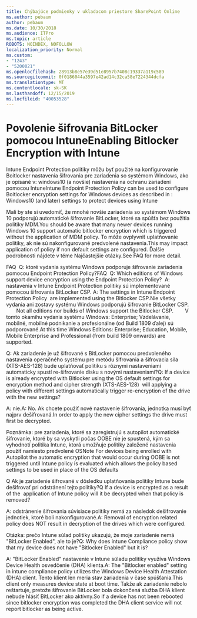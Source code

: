 ```yaml
---
title: Chýbajúce podmienky v ukladacom priestore SharePoint Online
ms.author: pebaum
author: pebaum
ms.date: 10/30/2018
ms.audience: ITPro
ms.topic: article
ROBOTS: NOINDEX, NOFOLLOW
localization_priority: Normal
ms.custom:
- "1243"
- "5200021"
ms.openlocfilehash: 28913b8e57e39d51e8957b7408c19337a119c589
ms.sourcegitcommit: 0f0186044a3597e42ad14c32ca58e7224344dcfa
ms.translationtype: MT
ms.contentlocale: sk-SK
ms.lasthandoff: 12/15/2019
ms.locfileid: "40053528"
---
```

# <a name="enabling-bitlocker-encryption-with-intune"></a><span data-ttu-id="60f15-102">Povolenie šifrovania BitLocker pomocou Intune</span><span class="sxs-lookup"><span data-stu-id="60f15-102">Enabling Bitlocker Encryption with Intune</span></span>

<span data-ttu-id="60f15-103">Intune Endpoint Protection politiky môžu byť použité na konfigurovanie Boitlocker nastavenia šifrovania pre zariadenia so systémom Windows, ako je opísané v: windows10 (a novšie) nastavenia na ochranu zariadení pomocou Intune</span><span class="sxs-lookup"><span data-stu-id="60f15-103">Intune Endpoint Protection Policy can be used to configure Boitlocker encryption settings for Windows devices as described in : Windows10 (and later) settings to protect devices using Intune</span></span>

<span data-ttu-id="60f15-104">Mali by ste si uvedomiť, že mnohé novšie zariadenia so systémom Windows 10 podporujú automatické šifrovanie BitLocker, ktoré sa spúšťa bez použitia politiky MDM.</span><span class="sxs-lookup"><span data-stu-id="60f15-104">You should be aware that many newer devices running Windows 10 support automatic bitlocker encryption which is triggered without the application of MDM policy.</span></span> <span data-ttu-id="60f15-105">To môže ovplyvniť uplatňovanie politiky, ak nie sú nakonfigurované predvolené nastavenia.</span><span class="sxs-lookup"><span data-stu-id="60f15-105">This may impact application of policy if non default settings are configured.</span></span> <span data-ttu-id="60f15-106">Ďalšie podrobnosti nájdete v téme Najčastejšie otázky.</span><span class="sxs-lookup"><span data-stu-id="60f15-106">See FAQ for more detail.</span></span>


<span data-ttu-id="60f15-107">FAQ  Q: ktoré vydania systému Windows podporuje šifrovanie zariadenia pomocou Endpoint Protection Policy?</span><span class="sxs-lookup"><span data-stu-id="60f15-107">FAQ  Q: Which editions of Windows support device encryption using the Endpoint Protection Policy?</span></span>
<span data-ttu-id="60f15-108"> A: nastavenia v Intune Endpoint Protection politiky sú implementované pomocou šifrovania BitLocker CSP.</span><span class="sxs-lookup"><span data-stu-id="60f15-108"> A: The settings in Intune Endpoint Protection Policy  are implemented using the Bitlocker CSP.</span></span><span data-ttu-id="60f15-109">Nie všetky vydania ani zostavy systému Windows podporujú šifrovanie BitLocker CSP. 
     </span><span class="sxs-lookup"><span data-stu-id="60f15-109">  Not all editions nor builds of Windows support the Bitlocker CSP. 
     </span></span> <span data-ttu-id="60f15-110">V tomto okamihu vydania systému Windows: Enterprise; Vzdelávanie, mobilné, mobilné podnikanie a profesionálne (od Build 1809 ďalej) sú podporované.</span><span class="sxs-lookup"><span data-stu-id="60f15-110">At this time Windows Editions: Enterprise; Education, Mobile, Mobile Enterprise and Professional (from build 1809 onwards) are supported.</span></span>




<span data-ttu-id="60f15-111">Q: Ak zariadenie je už šifrované s BitLocker pomocou predvoleného nastavenia operačného systému pre metódu šifrovania a šifrovacia sila (XTS-AES-128) bude uplatňovať politiku s rôznymi nastaveniami automaticky spustí re-šifrovanie disku s novými nastaveniami?</span><span class="sxs-lookup"><span data-stu-id="60f15-111">Q: If a device is already encrypted with Bitlocker using the OS default settings for encryption method and cipher strength (XTS-AES-128)  will applying a policy with different settings automatically trigger re-encryption of the drive with the new settings?</span></span>

<span data-ttu-id="60f15-112">A: nie.</span><span class="sxs-lookup"><span data-stu-id="60f15-112">A: No.</span></span> <span data-ttu-id="60f15-113">Ak chcete použiť nové nastavenie šifrovania, jednotka musí byť najprv dešifrovaná.</span><span class="sxs-lookup"><span data-stu-id="60f15-113">In order to apply the new cipher settings the drive must first be decrypted.</span></span>

<span data-ttu-id="60f15-114">Poznámka: pre zariadenia, ktoré sa zaregistrujú s autopilot automatické šifrovanie, ktoré by sa vyskytli počas OOBE nie je spustená, kým sa vyhodnotí politika Intune, ktorá umožňuje politiky založené nastavenia použiť namiesto predvolené OS</span><span class="sxs-lookup"><span data-stu-id="60f15-114">Note For devices being enrolled with Autopilot the automatic encryption that would occur during OOBE is not triggered until Intune policy is evaluated which allows the policy based settings to be used in place of the OS defaults</span></span>




<span data-ttu-id="60f15-115">Q Ak je zariadenie šifrované v dôsledku uplatňovania politiky Intune bude dešifrovať pri odstránení tejto politiky?</span><span class="sxs-lookup"><span data-stu-id="60f15-115">Q If a device is encrypted as a result of the  application of Intune policy will it be decrypted when that policy is removed?</span></span>

<span data-ttu-id="60f15-116">A: odstránenie šifrovania súvisiace politiky nemá za následok dešifrovanie jednotiek, ktoré boli nakonfigurované.</span><span class="sxs-lookup"><span data-stu-id="60f15-116">A: Removal of encryption related policy does NOT result in decryption of the drives which were configured.</span></span>




<span data-ttu-id="60f15-117">Otázka: prečo Intune súlad politiky ukazujú, že moje zariadenie nemá "BitLocker Enabled", ale to je?</span><span class="sxs-lookup"><span data-stu-id="60f15-117">Q: Why does intune Compliance policy show that my device does not have "Bitlocker Enabled" but it is?</span></span>

<span data-ttu-id="60f15-118">A: "BitLocker Enabled" nastavenie v Intune súladu politiky využíva Windows Device Health osvedčenie (DHA) klienta.</span><span class="sxs-lookup"><span data-stu-id="60f15-118">A: The "Bitlocker enabled" setting in intune compliance policy utilizes the Windows Device Health Attestation  (DHA) client.</span></span> <span data-ttu-id="60f15-119">Tento klient len meria stav zariadenia v čase spúšťania.</span><span class="sxs-lookup"><span data-stu-id="60f15-119">This client only measures device state at boot time.</span></span> <span data-ttu-id="60f15-120">Takže ak zariadenie nebolo reštartuje, pretože šifrovanie BitLocker bola dokončená služba DHA klient nebude hlásiť BitLocker ako aktívny.</span><span class="sxs-lookup"><span data-stu-id="60f15-120">So if a device has not been rebooted since bitlocker encryption was completed the DHA client service will not report bitlocker as being active.</span></span>